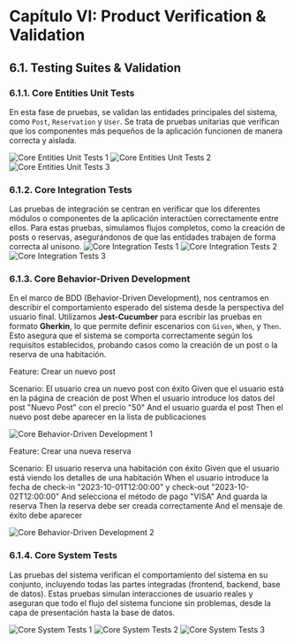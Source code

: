 # Capítulo VI: Product Verification & Validation

## 6.1. Testing Suites & Validation

### 6.1.1. Core Entities Unit Tests
En esta fase de pruebas, se validan las entidades principales del sistema, como `Post`, `Reservation` y `User`. Se trata de pruebas unitarias que verifican que los componentes más pequeños de la aplicación funcionen de manera correcta y aislada. 

![Core Entities Unit Tests 1](assets/img/core-entities-unit-tests1.png)
![Core Entities Unit Tests 2](assets/img/core-entities-unit-tests2.png)
![Core Entities Unit Tests 3](assets/img/core-entities-unit-tests3.png)





### 6.1.2. Core Integration Tests
Las pruebas de integración se centran en verificar que los diferentes módulos o componentes de la aplicación interactúen correctamente entre ellos. Para estas pruebas, simulamos flujos completos, como la creación de posts o reservas, asegurándonos de que las entidades trabajen de forma correcta al unísono.
![Core Integration Tests 1](assets/img/core-integration-tests1.png)
![Core Integration Tests 2](assets/img/core-integration-tests2.png)
![Core Integration Tests 3](assets/img/core-integration-tests3.png)








### 6.1.3. Core Behavior-Driven Development
En el marco de BDD (Behavior-Driven Development), nos centramos en describir el comportamiento esperado del sistema desde la perspectiva del usuario final. Utilizamos **Jest-Cucumber** para escribir las pruebas en formato **Gherkin**, lo que permite definir escenarios con `Given`, `When`, y `Then`. Esto asegura que el sistema se comporta correctamente según los requisitos establecidos, probando casos como la creación de un post o la reserva de una habitación.


Feature: Crear un nuevo post

  Scenario: El usuario crea un nuevo post con éxito
    Given que el usuario está en la página de creación de post
    When el usuario introduce los datos del post "Nuevo Post" con el precio "50"
    And el usuario guarda el post
    Then el nuevo post debe aparecer en la lista de publicaciones

![Core Behavior-Driven Development 1](assets/img/core-behaivor-driven-development1.png)


Feature: Crear una nueva reserva

  Scenario: El usuario reserva una habitación con éxito
    Given que el usuario está viendo los detalles de una habitación
    When el usuario introduce la fecha de check-in "2023-10-01T12:00:00" y check-out "2023-10-02T12:00:00"
    And selecciona el método de pago "VISA"
    And guarda la reserva
    Then la reserva debe ser creada correctamente
    And el mensaje de éxito debe aparecer

![Core Behavior-Driven Development 2](assets/img/core-behaivor-driven-development2.png)



### 6.1.4. Core System Tests
Las pruebas del sistema verifican el comportamiento del sistema en su conjunto, incluyendo todas las partes integradas (frontend, backend, base de datos). Estas pruebas simulan interacciones de usuario reales y aseguran que todo el flujo del sistema funcione sin problemas, desde la capa de presentación hasta la base de datos. 

![Core System Tests 1](assets/img/core-system-tests1.png)
![Core System Tests 2](assets/img/core-system-tests2.png)
![Core System Tests 3](assets/img/core-system-tests3.png)






